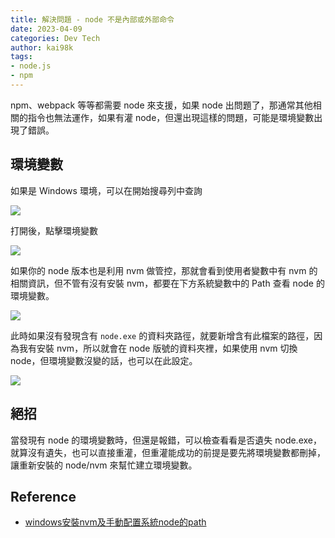 ```yaml
---
title: 解決問題 - node 不是內部或外部命令
date: 2023-04-09
categories: Dev Tech
author: kai98k
tags:
- node.js
- npm
---
```

npm、webpack 等等都需要 node 來支援，如果 node 出問題了，那通常其他相關的指令也無法運作，如果有灌 node，但還出現這樣的問題，可能是環境變數出現了錯誤。

## 環境變數

如果是 Windows 環境，可以在開始搜尋列中查詢

![](https://i.imgur.com/25vCJJm.png)

打開後，點擊環境變數

![](https://i.imgur.com/6cdQIJ9.png)

如果你的 node 版本也是利用 nvm 做管控，那就會看到使用者變數中有 nvm 的相關資訊，但不管有沒有安裝 nvm，都要在下方系統變數中的 Path 查看 node 的環境變數。

![](https://i.imgur.com/VgzTXOI.png)

此時如果沒有發現含有 `node.exe` 的資料夾路徑，就要新增含有此檔案的路徑，因為我有安裝 nvm，所以就會在 node 版號的資料夾裡，如果使用 nvm 切換 node，但環境變數沒變的話，也可以在此設定。

![](https://i.imgur.com/5oPMw6e.png)


## 絕招

當發現有 node 的環境變數時，但還是報錯，可以檢查看看是否遺失 node.exe，就算沒有遺失，也可以直接重灌，但重灌能成功的前提是要先將環境變數都刪掉，讓重新安裝的 node/nvm 來幫忙建立環境變數。

## Reference

- [windows安裝nvm及手動配置系統node的path
](https://www.796t.com/content/1544611888.html)